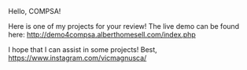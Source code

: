 Hello, COMPSA!

Here is one of my projects for your review!
The live demo can be found here: http://demo4compsa.alberthomesell.com/index.php

I hope that I can assist in some projects!
Best,
https://www.instagram.com/vicmagnusca/